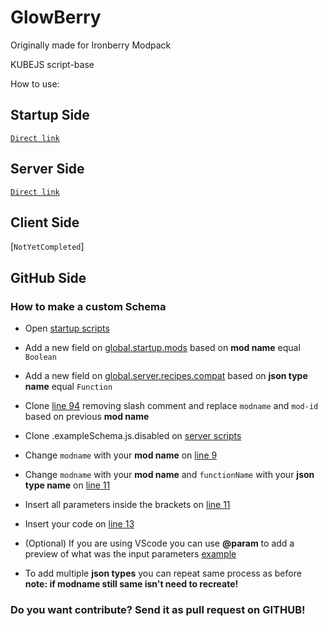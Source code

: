 # GlowBerry
 Originally made for Ironberry Modpack

 KUBEJS script-base

 How to use:

## Startup Side
[`Direct link`](https://github.com/DevDyna/GlowBerry/blob/main/startup_scripts/HowToUse.js)

## Server Side
[`Direct link`](https://github.com/DevDyna/GlowBerry/blob/main/server_scripts/HowToUse.js)

## Client Side
[`NotYetCompleted`]



## GitHub Side

### How to make a custom Schema                        

- Open [startup scripts](https://github.com/DevDyna/GlowBerry/blob/main/startup_scripts/base/global.js)
 
 - Add a new field on [global.startup.mods](https://github.com/DevDyna/GlowBerry/blob/main/startup_scripts/base/global.js#L4) based on **mod name** equal `Boolean`
 - Add a new field on [global.server.recipes.compat](https://github.com/DevDyna/GlowBerry/blob/main/startup_scripts/base/global.js#L25) based on **json type name** equal `Function`
 - Clone [line 94](https://github.com/DevDyna/GlowBerry/blob/main/startup_scripts/base/global.js#L94) removing slash comment and replace `modname` and `mod-id` based on previous **mod name**

- Clone .exampleSchema.js.disabled on [server scripts](https://github.com/DevDyna/GlowBerry/blob/main/server_scripts/base/compat/schemas/.exampleSchema.js.disabled)

- Change `modname` with your **mod name** on [line 9](https://github.com/DevDyna/GlowBerry/blob/main/server_scripts/base/compat/schemas/.exampleSchema.js.disabled#L9)

- Change `modname` with your **mod name** and `functionName` with your **json type name** on [line 11](https://github.com/DevDyna/GlowBerry/blob/main/server_scripts/base/compat/schemas/.exampleSchema.js.disabled#L11)

- Insert all parameters inside the brackets on [line 11](https://github.com/DevDyna/GlowBerry/blob/main/server_scripts/base/compat/schemas/.exampleSchema.js.disabled#L11)

- Insert your code on [line 13](https://github.com/DevDyna/GlowBerry/blob/main/server_scripts/base/compat/schemas/.exampleSchema.js.disabled#L13)

- (Optional) If you are using VScode you can use **@param** to add a preview of what was the input parameters [example](https://github.com/DevDyna/GlowBerry/blob/main/server_scripts/base/compat/schemas/ae2.js#L10)

- To add multiple **json types** you can repeat same process as before
  **note: if modname still same isn't need to recreate!**
 
### Do you want contribute? Send it as pull request on GITHUB!